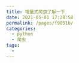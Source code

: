 ```yaml
---
title: 增量式爬虫了解一下
date: 2021-05-01 17:28:58
permalink: /pages/f9051b/
categories:
  - python
  - 爬虫
tags:
  - 
---
```

